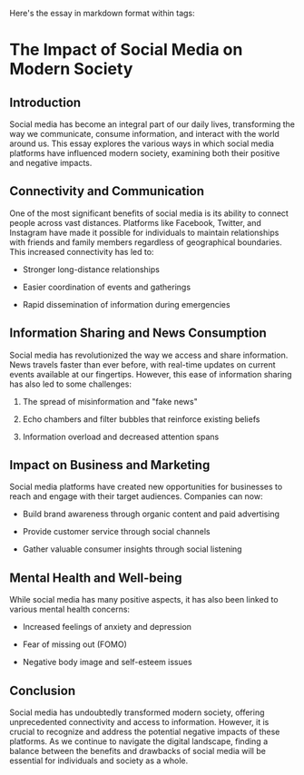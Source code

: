 Here's the essay in markdown format within tags:

# The Impact of Social Media on Modern Society

## Introduction

Social media has become an integral part of our daily lives, transforming the way we communicate, consume information, and interact with the world around us. This essay explores the various ways in which social media platforms have influenced modern society, examining both their positive and negative impacts.

## Connectivity and Communication

One of the most significant benefits of social media is its ability to connect people across vast distances. Platforms like Facebook, Twitter, and Instagram have made it possible for individuals to maintain relationships with friends and family members regardless of geographical boundaries. This increased connectivity has led to:

* Stronger long-distance relationships

* Easier coordination of events and gatherings

* Rapid dissemination of information during emergencies

## Information Sharing and News Consumption

Social media has revolutionized the way we access and share information. News travels faster than ever before, with real-time updates on current events available at our fingertips. However, this ease of information sharing has also led to some challenges:

1. The spread of misinformation and "fake news"

2. Echo chambers and filter bubbles that reinforce existing beliefs

3. Information overload and decreased attention spans

## Impact on Business and Marketing

Social media platforms have created new opportunities for businesses to reach and engage with their target audiences. Companies can now:

* Build brand awareness through organic content and paid advertising

* Provide customer service through social channels

* Gather valuable consumer insights through social listening

## Mental Health and Well-being

While social media has many positive aspects, it has also been linked to various mental health concerns:

* Increased feelings of anxiety and depression

* Fear of missing out (FOMO)

* Negative body image and self-esteem issues

## Conclusion

Social media has undoubtedly transformed modern society, offering unprecedented connectivity and access to information. However, it is crucial to recognize and address the potential negative impacts of these platforms. As we continue to navigate the digital landscape, finding a balance between the benefits and drawbacks of social media will be essential for individuals and society as a whole.

